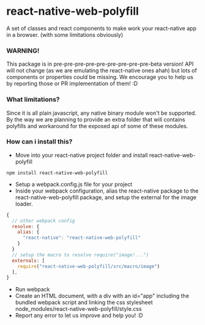 # react-native-web-polyfill
A set of classes and react components to make work your react-native app in a browser. (with some limitations obviously)

### WARNING!
This package is in pre-pre-pre-pre-pre-pre-pre-pre-pre-beta version! API will not change (as we are emulating the react-native ones ahah) but lots of components or properties could be missing.
We encourage you to help us by reporting those or PR implementation of them! :D

### What limitations?
Since it is all plain javascript, any native binary module won't be supported.
By the way we are planning to provide an extra folder that will contains polyfills and workaround for the exposed api of some of these modules.

### How can i install this?
- Move into your react-native project folder and install react-native-web-polyfill
```
npm install react-native-web-polyfill
```
- Setup a webpack.config.js file for your project
- Inside your webpack configuration, alias the react-native package to the react-native-web-polyfill package, and setup the external for the image loader.
```javascript
{
  // other webpack config
  resolve: {
    alias: {
      "react-native": "react-native-web-polyfill"
    }
  }
  // setup the macro to resolve require("image!...")
  externals: [
    require("react-native-web-polyfill/src/macro/image")
  ],
}
```
- Run webpack
- Create an HTML document, with a div with an id="app" including the bundled webpack script and linking the css stylesheet node_modules/react-native-web-polyfill/style.css
- Report any error to let us improve and help you! :D
